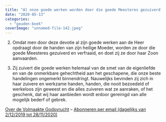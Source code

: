 ```yaml
---
title: "Al onze goede werken worden door die goede Meesteres gezuiverd en verfraaid"
date: "2020-05-13"
categories: 
  - "gouden-boek"
coverImage: "unnamed-file-142.jpeg"
---
```


2) Omdat men door deze devotie al zijn goede werken aan de Heer opdraagt door de handen van zijn heilige Moeder, worden ze door die goede Meesteres gezuiverd en verfraaid, en doet zij ze door haar Zoon aanvaarden.

1) Zij zuivert die goede werken helemaal van de smet van de eigenliefde en van de onmerkbare gehechtheid aan het geschapene, die onze beste handelingen ongemerkt binnendringt. Nauwelijks bevinden zij zich in haar zuivere en werkzame handen, handen, die nooit bezoedeld of werkeloos zijn geweest en die alles zuiveren wat ze aanraken, of het geschenk, dat wij haar aanbieden wordt erdoor gereinigd van alle mogelijk bederf of gebrek.

[Over de Volmaakte Godsvrucht](/blog/een-jaar-lang-volmaakte-godsvrucht/) – [Abonneren per email (dagelijks van 2/12/2019 tot 28/11/2020)](http://eepurl.com/9RKvX)
